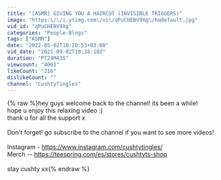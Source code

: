 ```yaml
---
title: "[ASMR] GIVING YOU A HAIRCUT (INVISIBLE TRIGGERS)"
image: "https:\/\/i.ytimg.com\/vi\/qPuCHEBV9Xg\/hqdefault.jpg"
vid_id: "qPuCHEBV9Xg"
categories: "People-Blogs"
tags: ["ASMR"]
date: "2022-05-02T10:28:53+03:00"
vid_date: "2021-09-02T10:38:10Z"
duration: "PT24M43S"
viewcount: "4061"
likeCount: "216"
dislikeCount: ""
channel: "CushtyTingles"
---
```

{% raw %}hey guys welcome back to the channel! its been a while!<br />hope u enjoy this relaxing video :) <br />thank u for all the support x<br /><br />Don't forget! go subscribe to the channel if you want to see more videos!<br /><br />Instagram - <a rel="nofollow" target="blank" href="https://www.instagram.com/cushtytingles/">https://www.instagram.com/cushtytingles/</a><br />Merch -- <a rel="nofollow" target="blank" href="https://teespring.com/es/stores/cushtyts-shop">https://teespring.com/es/stores/cushtyts-shop</a><br /><br />stay cushty xx{% endraw %}
